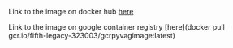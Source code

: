 

Link to the image on docker hub [here](https://hub.docker.com/repository/docker/faithkovi/pyvagimage)

Link to the image on google container registry [here](docker pull gcr.io/fifth-legacy-323003/gcrpyvagimage:latest)
